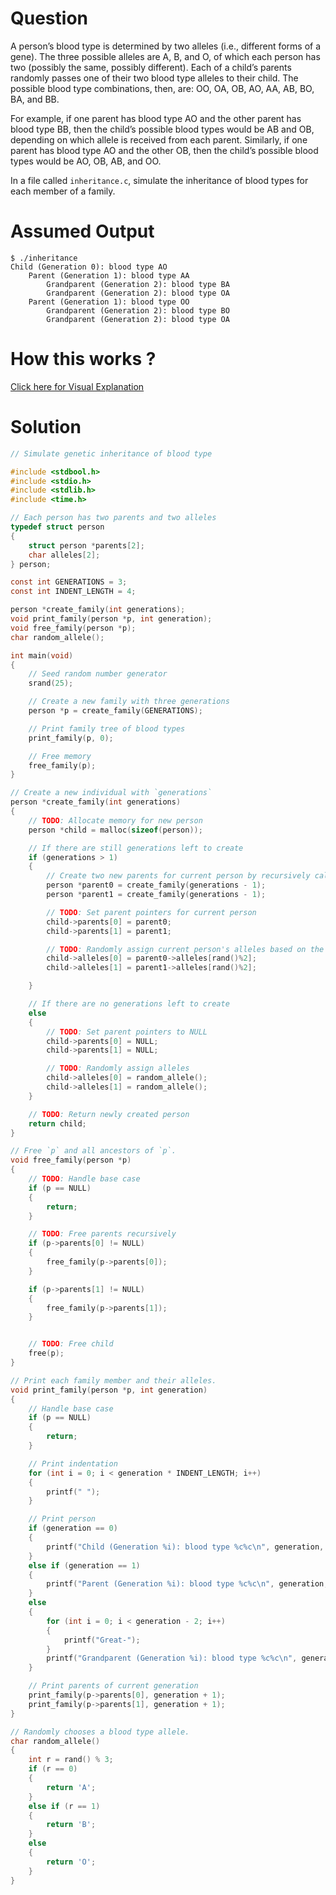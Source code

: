 # Question
A person’s blood type is determined by two alleles (i.e., different forms of a gene). The three possible alleles are A, B, and O, of which each person has two (possibly the same, possibly different). Each of a child’s parents randomly passes one of their two blood type alleles to their child. The possible blood type combinations, then, are: OO, OA, OB, AO, AA, AB, BO, BA, and BB.

For example, if one parent has blood type AO and the other parent has blood type BB, then the child’s possible blood types would be AB and OB, depending on which allele is received from each parent. Similarly, if one parent has blood type AO and the other OB, then the child’s possible blood types would be AO, OB, AB, and OO.

In a file called `inheritance.c`, simulate the inheritance of blood types for each member of a family.
# Assumed Output
```terminal
$ ./inheritance                   
Child (Generation 0): blood type AO               
    Parent (Generation 1): blood type AA               
        Grandparent (Generation 2): blood type BA            
        Grandparent (Generation 2): blood type OA             
    Parent (Generation 1): blood type OO              
        Grandparent (Generation 2): blood type BO            
        Grandparent (Generation 2): blood type OA
```
# How this works ?
[Click here for Visual Explanation](https://youtu.be/BBpLsURGJ8g)

# Solution
```c
// Simulate genetic inheritance of blood type

#include <stdbool.h>
#include <stdio.h>
#include <stdlib.h>
#include <time.h>

// Each person has two parents and two alleles
typedef struct person
{
    struct person *parents[2];
    char alleles[2];
} person;

const int GENERATIONS = 3;
const int INDENT_LENGTH = 4;

person *create_family(int generations);
void print_family(person *p, int generation);
void free_family(person *p);
char random_allele();

int main(void)
{
    // Seed random number generator
    srand(25);

    // Create a new family with three generations
    person *p = create_family(GENERATIONS);

    // Print family tree of blood types
    print_family(p, 0);

    // Free memory
    free_family(p);
}

// Create a new individual with `generations`
person *create_family(int generations)
{
    // TODO: Allocate memory for new person
    person *child = malloc(sizeof(person));

    // If there are still generations left to create
    if (generations > 1)
    {
        // Create two new parents for current person by recursively calling create_family
        person *parent0 = create_family(generations - 1);
        person *parent1 = create_family(generations - 1);

        // TODO: Set parent pointers for current person
        child->parents[0] = parent0;
        child->parents[1] = parent1;

        // TODO: Randomly assign current person's alleles based on the alleles of their parents
        child->alleles[0] = parent0->alleles[rand()%2];
        child->alleles[1] = parent1->alleles[rand()%2];

    }

    // If there are no generations left to create
    else
    {
        // TODO: Set parent pointers to NULL
        child->parents[0] = NULL;
        child->parents[1] = NULL;

        // TODO: Randomly assign alleles
        child->alleles[0] = random_allele();
        child->alleles[1] = random_allele();
    }

    // TODO: Return newly created person
    return child;
}

// Free `p` and all ancestors of `p`.
void free_family(person *p)
{
    // TODO: Handle base case
    if (p == NULL)
    {
        return;
    }

    // TODO: Free parents recursively
    if (p->parents[0] != NULL)
    {
        free_family(p->parents[0]);
    }

    if (p->parents[1] != NULL)
    {
        free_family(p->parents[1]);
    }


    // TODO: Free child
    free(p);
}

// Print each family member and their alleles.
void print_family(person *p, int generation)
{
    // Handle base case
    if (p == NULL)
    {
        return;
    }

    // Print indentation
    for (int i = 0; i < generation * INDENT_LENGTH; i++)
    {
        printf(" ");
    }

    // Print person
    if (generation == 0)
    {
        printf("Child (Generation %i): blood type %c%c\n", generation, p->alleles[0], p->alleles[1]);
    }
    else if (generation == 1)
    {
        printf("Parent (Generation %i): blood type %c%c\n", generation, p->alleles[0], p->alleles[1]);
    }
    else
    {
        for (int i = 0; i < generation - 2; i++)
        {
            printf("Great-");
        }
        printf("Grandparent (Generation %i): blood type %c%c\n", generation, p->alleles[0], p->alleles[1]);
    }

    // Print parents of current generation
    print_family(p->parents[0], generation + 1);
    print_family(p->parents[1], generation + 1);
}

// Randomly chooses a blood type allele.
char random_allele()
{
    int r = rand() % 3;
    if (r == 0)
    {
        return 'A';
    }
    else if (r == 1)
    {
        return 'B';
    }
    else
    {
        return 'O';
    }
}

```
